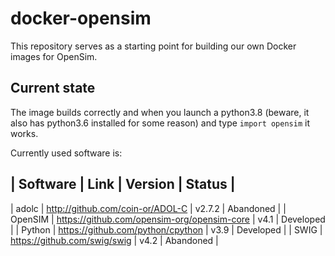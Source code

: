 # docker-opensim

This repository serves as a starting point for building
our own Docker images for OpenSim.

## Current state

The image builds correctly and when you launch a python3.8 (beware, it also has python3.6 installed
for some reason) and type `import opensim` it works.

Currently used software is:

| Software  | Link                                             | Version | Status    |
--------------------------------------------------------------------------------------
| adolc     | http://github.com/coin-or/ADOL-C                 | v2.7.2  | Abandoned |
| OpenSIM   | https://github.com/opensim-org/opensim-core      | v4.1    | Developed |
| Python    | https://github.com/python/cpython                | v3.9    | Developed |
| SWIG      | https://github.com/swig/swig                     | v4.2    | Abandoned |
